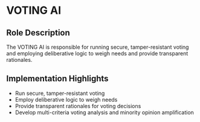 # VOTING AI

## Role Description

The VOTING AI is responsible for running secure, tamper-resistant voting and employing deliberative logic to weigh needs and provide transparent rationales.

## Implementation Highlights

* Run secure, tamper-resistant voting
* Employ deliberative logic to weigh needs
* Provide transparent rationales for voting decisions
* Develop multi-criteria voting analysis and minority opinion amplification